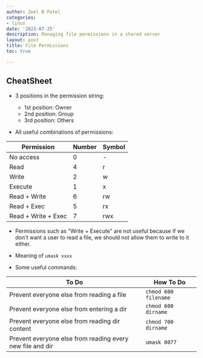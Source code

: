 ```yaml
---
author: Zeel B Patel
categories:
- linux
date: '2023-07-25'
description: Managing file permissions in a shared server
layout: post
title: File Permissions
toc: true

---
```


## CheatSheet

* 3 positions in the permission string:
  - 1st position: Owner
  - 2nd position: Group
  - 3rd position: Others

* All useful combinations of permissions:

| Permission          | Number | Symbol |
| ------------------- | ------ | ------ |
| No access           | 0      | -      |
| Read                | 4      | r      |
| Write               | 2      | w      |
| Execute             | 1      | x      |
| Read + Write        | 6      | rw     |
| Read + Exec         | 5      | rx     |
| Read + Write + Exec | 7      | rwx    |

* Permissions such as "Write + Execute" are not useful because if we don't want a user to read a file, we should not allow them to write to it either.

* Meaning of `umask xxxx` 



* Some useful commands:

| To Do                                                     | How To Do            |
| --------------------------------------------------------- | -------------------- |
| Prevent everyone else from reading a file                 | `chmod 600 filename` |
| Prevent everyone else from entering a dir                 | `chmod 600 dirname`  |
| Prevent everyone else from reading dir content            | `chmod 700 dirname`  |
| Prevent everyone else from reading every new file and dir | `umask 0077`         |